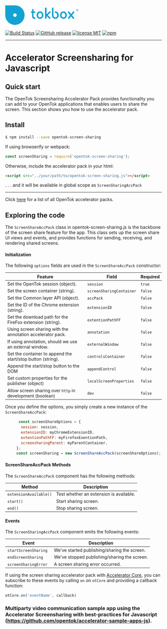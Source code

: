 ![logo](tokbox-logo.png)


[![Build Status](https://travis-ci.org/opentok/accelerator-screen-sharing-js.svg?branch=master)](https://travis-ci.org/opentok/accelerator-screen-sharing-js)
[![GitHub release](https://img.shields.io/github/release/opentok/accelerator-screen-sharing-js.svg)](./README.md)
[![license MIT](https://img.shields.io/github/license/mashape/apistatus.svg)](./.github/LICENSE)
[![npm](https://img.shields.io/npm/v/opentok-screen-sharing.svg)](https://www.npmjs.com/package/opentok-screen-sharing)

-------

# Accelerator Screensharing for Javascript<br/>


## Quick start

The OpenTok Screensharing Accelerator Pack provides functionality you can add to your OpenTok applications that enables users to share the screen. This section shows you how to use the accelerator pack.

## Install

```bash
$ npm install --save opentok-screen-sharing
```
If using browserify or webpack:

```javascript
const screenSharing = require('opentok-screen-sharing');
```

Otherwise, include the accelerator pack in your html:

```html
<script src="../your/path/to/opentok-screen-sharing.js"></script>
```
 . . . and it will be available in global scope as `ScreenSharingAccPack`

-----------------

Click [here](https://www.npmjs.com/search?q=opentok-acc-pack) for a list of all OpenTok accelerator packs.

## Exploring the code

The `ScreenShareAccPack` class in opentok-screen-sharing.js is the backbone of the screen share feature for the app.
This class sets up the screen share UI views and events, and provides functions for sending, receiving, and rendering shared screens.

#### Initialization

The following `options` fields are used in the `ScreenShareAccPack` constructor:<br/>

 Feature        | Field  | Required
 ------------- | ------------- | ------------
Set the OpenTok session  (object).| `session` |`true`
Set the screen container (string). | `screenSharingContainer`  |`false`
Set the Common layer API (object). | `accPack` |`false`
Set the ID of the Chrome extension (string). | `extensionID` |`false`
Set the download path for the FireFox extension (string). | `extentionPathFF` |`false`
Using screen sharing with the annotation accelerator pack.| `annotation` |`false`
If using annotation, should we use an external window.| `externalWindow` |`false`
Set the container to append the start/stop button (string).| `controlsContainer` |`false`
Append the start/stop button to the DOM| `appendControl` |`false`
Set custom properties for the publisher (object)| `localScreenProperties`|`false`
Allow screen sharing over `http` in development (boolean)| `dev`|`false`

Once you define the options, you simply create a new instance of the  `ScreenShareAccPack`:

```javascript
      const screenShareOptions = {
       session: session,
       extensionID: myChromeExtensionID,
       extentionPathFF: myFirefoxExentionPath,
       screensharingParent: myParentContainer,
     };
     const screenSharing = new ScreenShareAccPack(screenShareOptions);
```

#### ScreenShareAccPack Methods

The `ScreenShareAccPack` component has the following methods:

| Method        | Description  |
| ------------- | ------------- |
| `extensionAvailable()` |  Test whether an extension is available.  |
| `start()` | Start sharing screen.  |
| `end()` | Stop sharing screen.  |

#### Events

The `ScreenSharingAccPack` component emits the following events:

 Event        | Description
 ------------- | -------------
 `startScreenSharing ` | We've started publishing/sharing the screen.
 `endScreenSharing ` | We've stopped publishing/sharing the screen.
 `screenSharingError ` | A screen sharing error occurred.

If using the screen sharing accelerator pack with [Accelerator Core](https://github.com/opentok/accelerator-core-js), you can subscribe to these events by calling `on` on  `otCore` and providing a callback function:

```javascript
otCore.on('eventName', callback)
```

### Multiparty video communication sample app using the Accelerator Screensharing with best-practices for Javascript (https://github.com/opentok/accelerator-sample-apps-js).
